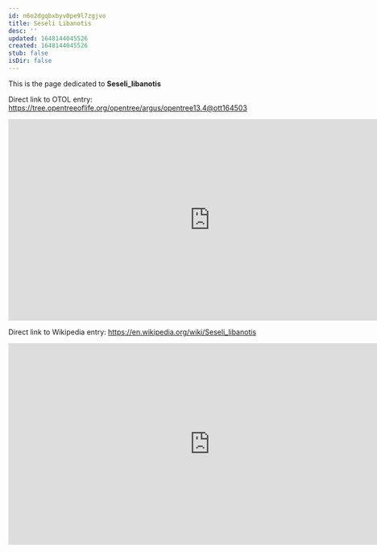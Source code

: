 ```yaml
---
id: n6o2dgqbxbyv0pe9l7zgjvo
title: Seseli Libanotis
desc: ''
updated: 1648144045526
created: 1648144045526
stub: false
isDir: false
---
```

This is the page dedicated to **Seseli_libanotis**


Direct link to OTOL entry: https://tree.opentreeoflife.org/opentree/argus/opentree13.4@ott164503



<html>
    <body>
    <iframe src="https://tree.opentreeoflife.org/opentree/argus/opentree13.4@ott164503"
    width="800" height="400" frameborder="0" allowfullscreen> </iframe>
    </body>
</html>
    


Direct link to Wikipedia entry: https://en.wikipedia.org/wiki/Seseli_libanotis



<html>
    <body>
    <iframe src="https://en.wikipedia.org/wiki/Seseli_libanotis"
    width="800" height="400" frameborder="0" allowfullscreen> </iframe>
    </body>
</html>
    
